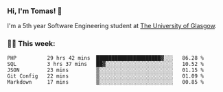 ### Hi, I'm Tomas! 👋

I'm a 5th year Software Engineering student at <a href="https://www.gla.ac.uk/explore/awardsandrankings/" target="_blank">The University of Glasgow</a>.

### :man_technologist: This week:

<!--START_SECTION:waka-->
```text
PHP          29 hrs 42 mins  █████████████████████▓░░░   86.28 % 
SQL          3 hrs 37 mins   ██▓░░░░░░░░░░░░░░░░░░░░░░   10.52 % 
JSON         23 mins         ▒░░░░░░░░░░░░░░░░░░░░░░░░   01.15 % 
Git Config   22 mins         ▒░░░░░░░░░░░░░░░░░░░░░░░░   01.09 % 
Markdown     17 mins         ▒░░░░░░░░░░░░░░░░░░░░░░░░   00.85 % 
```
<!--END_SECTION:waka-->
